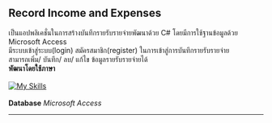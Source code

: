 ## Record Income and Expenses
<span>เป็นแอปพลิเคชั่นในการสร้างบันทึกรายรับรายจ่ายพัฒนาด้วย C# โดยมีการใช้ฐานข้อมูลด้วย Microsoft Access</span> 
<br />
<span> มีระบบเข้าสู่ระบบ(login) สมัครสมาชิก(register) ในการเข้าสู่การบันทึกรายรับรายจ่าย</span> 
<br />
<span> สามารถเพิ่ม/ บันทึก/ ลบ/ แก้ไข ข้อมูลรายรับรายจ่ายได้</span> 
<br />
**พัฒนาโดยใช้ภาษา**
<br />
<br />
[![My Skills](https://skillicons.dev/icons?i=c#)](https://skillicons.dev)
<br />
<br />
**Database**
*Microsoft Access*
<hr>
